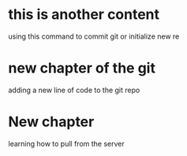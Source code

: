 # this is another content

using this command to commit git or initialize new re

# new chapter of the git

adding a new line of code to the git repo

# New chapter
learning how to pull from the server
